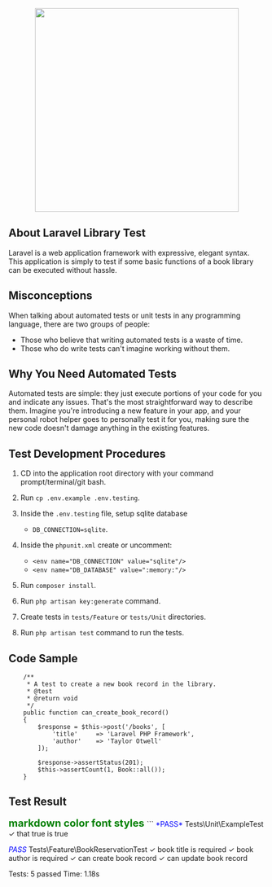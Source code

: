 <p align="center"><a href="https://laravel.com" target="_blank"><img src="https://raw.githubusercontent.com/laravel/art/master/logo-lockup/5%20SVG/2%20CMYK/1%20Full%20Color/laravel-logolockup-cmyk-red.svg" width="400"></a></p>

## About Laravel Library Test

Laravel is a web application framework with expressive, elegant syntax. This application is simply to test if some basic functions of a book library can be executed without hassle.

## Misconceptions

When talking about automated tests or unit tests in any programming language, there are two groups of people:

 - Those who believe that writing automated tests is a waste of time.
 - Those who do write tests can't imagine working without them.

## Why You Need Automated Tests

Automated tests are simple: they just execute portions of your code for you and indicate any issues. That's the most straightforward way to describe them. Imagine you're introducing a new feature in your app, and your personal robot helper goes to personally test it for you, making sure the new code doesn't damage anything in the existing features.

## Test Development Procedures

1. CD into the application root directory with your command prompt/terminal/git bash.

2. Run `cp .env.example .env.testing`.

3. Inside the `.env.testing` file, setup sqlite database

    - `DB_CONNECTION=sqlite`.

4. Inside the `phpunit.xml` create or uncomment:

    - `<env name="DB_CONNECTION" value="sqlite"/>`
    - `<env name="DB_DATABASE" value=":memory:"/>`

5. Run `composer install`.

6. Run `php artisan key:generate` command.

7. Create tests in `tests/Feature` or `tests/Unit` directories.

8. Run `php artisan test` command to run the tests.

## Code Sample

```php:
    /**
     * A test to create a new book record in the library.
     * @test
     * @return void
     */
    public function can_create_book_record()
    {
        $response = $this->post('/books', [
            'title'     => 'Laravel PHP Framework',
            'author'    => 'Taylor Otwell'
        ]);

        $response->assertStatus(201);
        $this->assertCount(1, Book::all());
    }
```

## Test Result
<span style="color:green;font-weight:700;font-size:20px">
    markdown color font styles
</span>
```
   <span style="color:blue">*PASS*</span>  Tests\Unit\ExampleTest
  ✓ that true is true

   <span style="color:blue">*PASS*</span>  Tests\Feature\BookReservationTest
  ✓ book title is required
  ✓ book author is required
  ✓ can create book record
  ✓ can update book record

  Tests:  5 passed
  Time:   1.18s
```
